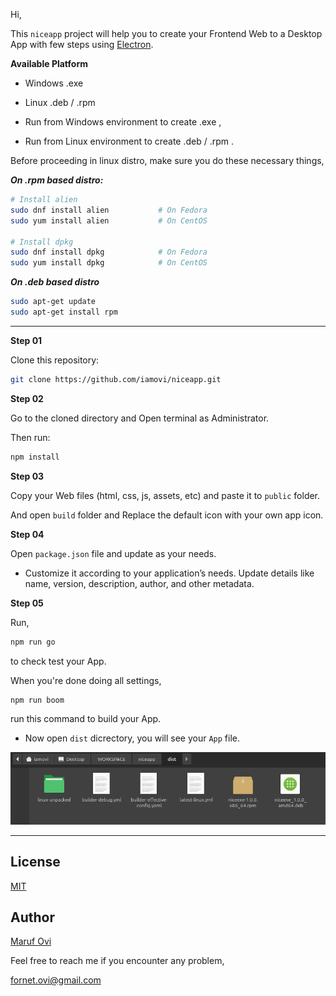 Hi,

This `niceapp` project will help you to create your Frontend Web to a Desktop App with few steps using [Electron](https://www.electronjs.org/).

**Available Platform**

- Windows .exe
- Linux .deb / .rpm

- Run from Windows environment to create .exe ,

- Run from Linux environment to create .deb / .rpm .

Before proceeding in linux distro, make sure you do these necessary things,

***On .rpm based distro:***

```bash
# Install alien
sudo dnf install alien           # On Fedora
sudo yum install alien           # On CentOS

# Install dpkg
sudo dnf install dpkg            # On Fedora
sudo yum install dpkg            # On CentOS
```

***On .deb based distro***

```bash
sudo apt-get update
sudo apt-get install rpm
```

---

**Step 01**

Clone this repository:

```bash
git clone https://github.com/iamovi/niceapp.git
```
**Step 02**

Go to the cloned directory and Open terminal as Administrator.

Then run:

```bash
npm install
```

**Step 03**

Copy your Web files (html, css, js, assets, etc) and paste it to `public` folder.

And open `build` folder and Replace the default icon with your own app icon.

**Step 04**

Open `package.json` file and update as your needs.

- Customize it according to your application’s needs. Update details like name, version, description, author, and other metadata.

**Step 05**

Run,

```bash
npm run go
```
to check test your App.

When you're done doing all settings,

```bash
npm run boom
```

run this command to build your App.

- Now open `dist` dicrectory, you will see your `App` file.

![dist_preview_linux](./dist_preview/pp.png)

---

## License 

[MIT](LICENSE)

## Author

[Maruf Ovi](https://oviportfo.netlify.app/)

Feel free to reach me if you encounter any problem,

fornet.ovi@gmail.com